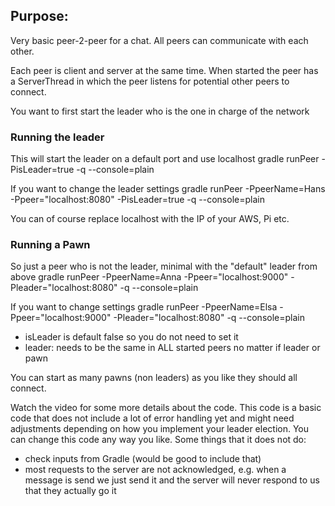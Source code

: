 ## Purpose:
Very basic peer-2-peer for a chat. All peers can communicate with each other. 

Each peer is client and server at the same time. 
When started the peer has a ServerThread in which the peer listens for potential other peers to connect.

You want to first start the leader who is the one in charge of the network

### Running the leader
This will start the leader on a default port and use localhost
	gradle runPeer -PisLeader=true -q --console=plain

If you want to change the leader settings
	gradle runPeer -PpeerName=Hans -Ppeer="localhost:8080" -PisLeader=true -q --console=plain

You can of course replace localhost with the IP of your AWS, Pi etc. 

### Running a Pawn

So just a peer who is not the leader, minimal with the "default" leader from above
	gradle runPeer -PpeerName=Anna -Ppeer="localhost:9000" -Pleader="localhost:8080" -q --console=plain

If you want to change settings
	gradle runPeer -PpeerName=Elsa -Ppeer="localhost:9000" -Pleader="localhost:8080" -q --console=plain

- isLeader is default false so you do not need to set it
- leader: needs to be the same in ALL started peers no matter if leader or pawn

You can start as many pawns (non leaders) as you like they should all connect. 

Watch the video for some more details about the code. 
This code is a basic code that does not include a lot of error handling yet and might need adjustments depending on how you implement your leader election. You can change this code any way you like. 
Some things that it does not do:
- check inputs from Gradle (would be good to include that)
- most requests to the server are not acknowledged, e.g. when a message is send we just send it and the server will never respond to us that they actually go it

